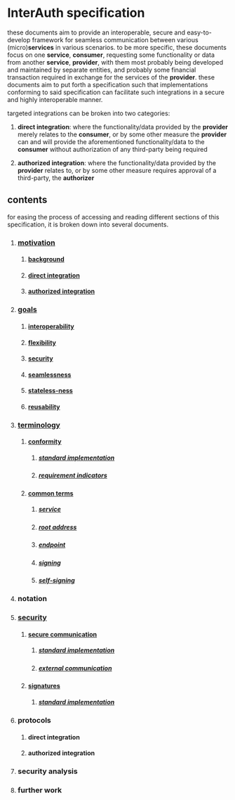 # InterAuth specification

these documents aim to provide an interoperable, secure and easy-to-develop framework for seamless communication between various (micro)**services** in various scenarios. to be more specific, these documents focus on one **service**, **consumer**, requesting some functionality or data from another **service**, **provider**, with them most probably being developed and maintained by separate entities, and probably some financial transaction required in exchange for the services of the **provider**. these documents aim to put forth a specification such that implementations conforming to said specification can facilitate such integrations in a secure and highly interoperable manner.

targeted integrations can be broken into two categories:

1. **direct integration**: where the functionality/data provided by the **provider** merely relates to the **consumer**, or by some other measure the **provider** can and will provide the aforementioned functionality/data to the **consumer** without authorization of any third-party being required

1. **authorized integration**: where the functionality/data provided by the **provider** relates to, or by some other measure requires approval of a third-party, the **authorizer**

## contents

for easing the process of accessing and reading different sections of this specification, it is broken down into several documents.


1. ### [motivation](MOTIVATION.md)
    1. #### [background](MOTIVATION.md#background)
    1. #### [direct integration](MOTIVATION.md#direct-integration)
    1. #### [authorized integration](MOTIVATION.md#authorized-integration)
1. ### [goals](GOALS.md)
    1. #### [interoperability](GOALS.md#interoperability)
    1. #### [flexibility](GOALS.md#flexibility)
    1. #### [security](GOALS.md#security)
    1. #### [seamlessness](GOALS.md#seamlessness)
    1. #### [stateless-ness](GOALS.md#stateless-ness)
    1. #### [reusability](GOALS.md#reusability)
1. ### [terminology](TERMINOLOGY.md)
    1. #### [conformity](TERMINOLOGY.md#conformity)
        1. ##### [standard implementation](TERMINOLOGY.md#standard-implementation)
        1. ##### [requirement indicators](TERMINOLOGY.md#requirement-indicators)
    1. #### [common terms](TERMINOLOGY.md#common-terms)
        1. ##### [service](TERMINOLOGY.md#service)
        1. ##### [root address](TERMINOLOGY.md#root-address)
        1. ##### [endpoint](TERMINOLOGY.md#endpoint)
        1. ##### [signing](TERMINOLOGY.md#signing)
        1. ##### [self-signing](TERMINOLOGY.md#self-signing)
1. ### notation
1. ### [security](SECURITY.md)
    1. #### [secure communication](SECURITY.md#secure-communication-channel)
        1. ##### [standard implementation](SECURITY.md#standard-implementation)
        1. ##### [external communication](SECURITY.md#external-communication)
    1. #### [signatures](SECURITY.md#signatures)
        1. ##### [standard implementation](SECURITY.md#standard-implementation-1)
1. ### protocols
    1. #### direct integration
    1. #### authorized integration
1. ### security analysis
1. ### further work

